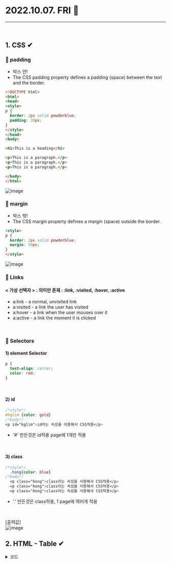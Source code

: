 # 2022.10.07. FRI 📅
----------------
<br>

## 1. CSS ✔
### 🔔 padding
- 박스 안!
- The CSS padding property defines a padding (space) between the text and the border.
```html
<!DOCTYPE html>
<html>
<head>
<style>
p {
  border: 2px solid powderblue;
  padding: 30px;
}
</style>
</head>
<body>

<h1>This is a heading</h1>

<p>This is a paragraph.</p>
<p>This is a paragraph.</p>
<p>This is a paragraph.</p>

</body>
</html>
```
![image](https://user-images.githubusercontent.com/111114507/194440232-64eb23fb-3c50-402d-9d33-26294fa7235b.png)
<br>


### 🔔 margin
- 박스 밖!
- The CSS margin property defines a margin (space) outside the border.
```html
<style>
p {
  border: 2px solid powderblue;
  margin: 50px;
}
</style>
```
![image](https://user-images.githubusercontent.com/111114507/194440357-ffcb0de8-8ad0-4cd1-ba0f-c65da445bfe2.png)
<br>

### 🔔 Links
#### < 가상 선택자 > : 의미만 존재 : :link, :visited, :hover, :active
- a:link - a normal, unvisited link
- a:visited - a link the user has visited
- a:hover - a link when the user mouses over it
- a:active - a link the moment it is clicked
<br>

### 🔔 Selectors
#### 1) element Selector
```css
p {
  text-align: center;
  color: red;
}
```
<br>

#### 2) id
```css
/*style*/
#kglim {color: gold}
/*body*/
<p id="kglim">id라는 속성을 이용해서 CSS적용</p>
```
- '#' 만든것은 id적용 page에 1개만 적용
<br>

#### 3) class
```css
/*style*/
  .hong{color: blue}
/*body*/
  <p class="hong">class라는 속성을 사용해서 CSS적용</p>
  <p class="hong">class라는 속성을 사용해서 CSS적용</p>
  <p class="hong">class라는 속성을 사용해서 CSS적용</p>

```
-  '.' 만든것은 class적용, 1 page에 여러개 적용  
<br>

[출력값]  
![image](https://user-images.githubusercontent.com/111114507/194443695-baeba570-2215-41f1-83de-e995485b5105.png)
<br>

## 2. HTML - Table ✔
<details>
<summary>코드</summary>
```html
<!DOCTYPE html>
<html>

<head>
    <meta charset="EUC-KR">
    <title>Insert title here</title>
    <style type="text/css">
        table {
            border-collapse: collapse;
            width: 70%;
        }

        /* 붕괴하다 */
        th, td {
            border: 1px solid red;
            text-align: center;
            padding: 5px;
        }
        tr:nth-child(even) {/*짝수 */
        background-color: gray;
        }
    </style>

</head>

<body>

    <h2>HTML Table</h2>

    <table>
        <tr>
            <th>Company</th>
            <th>Contact</th>
            <th>Country</th>
        </tr>
        <tr>
            <td>Alfreds Futterkiste</td>
            <td>Maria Anders</td>
            <td>Germany</td>
        </tr>
        <tr>
            <td>Centro comercial Moctezuma</td>
            <td>Francisco Chang</td>
            <td>Mexico</td>
        </tr>
        <tr>
            <td>Ernst Handel</td>
            <td>Roland Mendel</td>
            <td>Austria</td>
        </tr>
        <tr>
            <td>Island Trading</td>
            <td>Helen Bennett</td>
            <td>UK</td>
        </tr>
        <tr>
            <td>Laughing Bacchus Winecellars</td>
            <td>Yoshi Tannamuri</td>
            <td>Canada</td>
        </tr>
        <tr>
            <td>Magazzini Alimentari Riuniti</td>
            <td>Giovanni Rovelli</td>
            <td>Italy</td>
        </tr>
    </table>

</body>

</html>
```

</details>

[출력값]  
![image](https://user-images.githubusercontent.com/111114507/194447953-9326987a-6764-40bd-97bd-ba48c9f4345a.png)
- th : header (bold체)
- td : cell
- tr : row
- border-collapse: collapse; : 선 두개 겹치게 하기 (간격 collapse시킴)
<br>

### 🔔 Table 병합하기
- colspan ="x" : 가로방향으로 셀이 합쳐짐
- rowspan ="x" : 세로방향으로 셀이 합쳐짐
- 합치고 싶은 셀 수 만큼 x에 대입

<details>
<summary>코드</summary>

```html
<!DOCTYPE html>
<html>
<head>
<meta charset="EUC-KR">
<title>테이블 병합하기</title>

    <style type="text/css">
        table {border-collapse: collapse;}
        th, td{border: 1px solid blue;}
    </style>

</head>

<body>
    <h3>일반테이블</h3>
    <table>
            <tr>
                <td>가</td><td>나</td><td>다</td>
            </tr>
            <tr>
                <td>라</td><td>마</td><td>바</td>
            </tr>
            <tr>
                <td>사</td><td>아</td><td>자</td>
            </tr>
    </table>
    <hr>

    <h3>일반테이블2</h3>
    <table style="height: 200x; width: 500px">
            <tr>
                <td>글번호</td><td>제목</td><td>조회수</td>
            </tr>
            <tr>
                <td>1</td><td>방가방가</td><td>102</td>
            </tr>
            <tr>
                <td>2</td><td>안녕</td><td>103</td>
            </tr>

    </table>
    <hr>

    <h3>일반테이블 병합</h3>
   
    <table style="height: 200x; width: 500px">
            <tr>
                <td colspan="2">가, 나</td><td>다</td>
            </tr>
            <tr>
                <td>라</td><td>마</td><td>바</td>
            </tr>
            <tr>
                <td colspan="3">사, 아, 자</td>
            </tr>
    </table>

    <h3>일반테이블 병합2</h3>
    <table style="height: 200x; width: 500px">
            <tr>
                <td colspan="2" rowspan="2">가, 나, 라, 마</td><td>다</td>
            </tr>
            <tr>
                <td>바</td>
            </tr>
            <tr>
                <td>사</td><td>아</td><td>자</td>
            </tr>
    </table>
</body>
</html>
```
</details>


